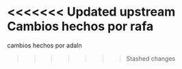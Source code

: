 <<<<<<< Updated upstream
Cambios hechos por rafa
=======
cambios hechos por adaln
>>>>>>> Stashed changes
